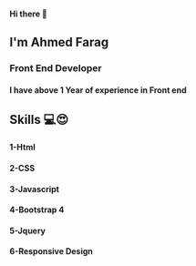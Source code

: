 #### Hi there 👋
## I'm Ahmed Farag
### Front End Developer
#### I have above 1 Year of experience in Front end

## Skills 💻😍
#### 1-Html
#### 2-CSS
#### 3-Javascript
#### 4-Bootstrap 4
#### 5-Jquery
#### 6-Responsive Design


